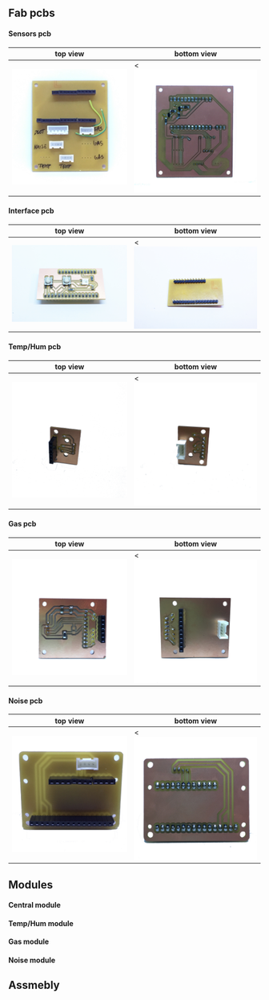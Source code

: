 
## Fab pcbs
#### Sensors pcb
| top view  | bottom view |
| ------------- | ------------- |
| <img src="images/sensors_pcb_top.jpg">  | <<img src="images/sensors_pcb_bottom.jpg">|





#### Interface pcb
| top view  | bottom view |
| ------------- | ------------- |
| <img src="images/interface_pcb_top.jpg">  | <<img src="images/interface_pcb_bottom.jpg">|

#### Temp/Hum pcb
| top view  | bottom view |
| ------------- | ------------- |
| <img src="images/bme_pcb_top.jpg">  | <<img src="images/bme_pcb_bottom.jpg">|


#### Gas pcb
| top view  | bottom view |
| ------------- | ------------- |
| <img src="images/gas_pcb_top.jpg">  | <<img src="images/gas_pcb_bottom.jpg">|

#### Noise pcb
| top view  | bottom view |
| ------------- | ------------- |
| <img src="images/noise_pcb_top.jpg">  | <<img src="images/noise_pcb_bottom.jpg">|


## Modules
#### Central module

#### Temp/Hum module

#### Gas module

#### Noise module


## Assmebly
